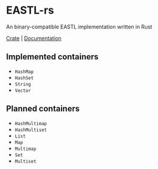 # EASTL-rs
An binary-compatible EASTL implementation written in Rust

[Crate](https://crates.io/crates/eastl-rs) | [Documentation](https://docs.rs/crate/eastl-rs)

## Implemented containers
- `HashMap`
- `HashSet`
- `String`
- `Vector`

## Planned containers
- `HashMultimap`
- `HashMultiset`
- `List`
- `Map`
- `Multimap`
- `Set`
- `Multiset`
